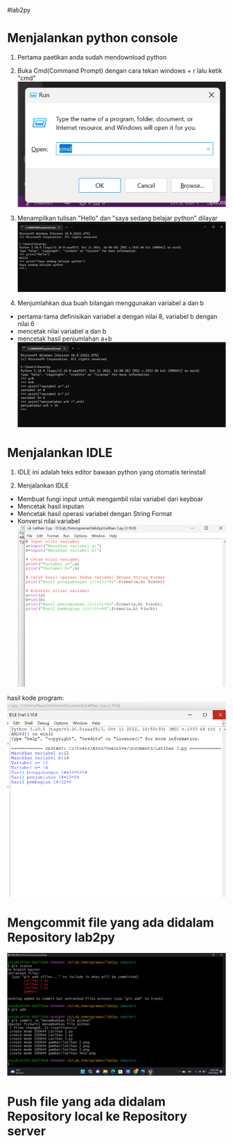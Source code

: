 #lab2py 
# Menjalankan python console
1. Pertama paetikan anda sudah mendownload python

3. Buka Cmd(Command Prompt) dengan cara tekan windows + r lalu ketik "cmd"
![img.1](gambar/2022-10-21%20(15).png)

4. Menampilkan tulisan "Hello" dan "saya sedang belajar python" dilayar
![img.2](gambar/latihan%201.png)

5. Menjumlahkan dua buah bilangan menggunakan variabel a dan b
- pertama-tama definisikan variabel a dengan nilai 8, variabel b dengan nilai 6
- mencetak nilai variabel a dan b 
- mencetak hasil penjumlahan a+b
![img.3](gambar/latihan%202.png)

# Menjalankan IDLE
1. IDLE ini adalah teks editor bawaan python yang otomatis terinstall

2. Menjalankan IDLE 
- Membuat fungi input untuk mengambil nilai variabel dari keyboar 
- Mencetak hasil inputan
- Mencetak hasil operasi variabel dengan String Format
- Konversi nilai variabel
![img.4](gambar/latihan%203.png)

hasil kode program:
![img.5](gambar/latihan%203ke2.png)

# Mengcommit file yang ada didalam Repository lab2py
![img.6](gambar/git%20add.png)

# Push file yang ada didalam Repository local ke Repository server

